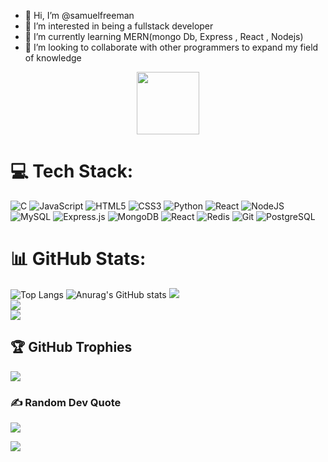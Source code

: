 - 👋 Hi, I’m @samuelfreeman
- 👀 I’m interested in being a fullstack developer
- 🌱 I’m currently learning MERN(mongo Db, Express , React , Nodejs)
- 💞️ I’m looking to collaborate with other programmers to expand my field of knowledge

<div id="header" align="center">
 
 <img src="https://giphy.com/gifs/hacker-sugartown-mayor-mel-Rpl1sod1vCXK0L2SUN" width="100"/>

</div>


# 💻 Tech Stack:
![C](https://img.shields.io/badge/c-%2300599C.svg?style=for-the-badge&logo=c&logoColor=white) ![JavaScript](https://img.shields.io/badge/javascript-%23323330.svg?style=for-the-badge&logo=javascript&logoColor=%23F7DF1E) ![HTML5](https://img.shields.io/badge/html5-%23E34F26.svg?style=for-the-badge&logo=html5&logoColor=white) ![CSS3](https://img.shields.io/badge/css3-%231572B6.svg?style=for-the-badge&logo=css3&logoColor=white) ![Python](https://img.shields.io/badge/python-3670A0?style=for-the-badge&logo=python&logoColor=ffdd54)   ![React](https://img.shields.io/badge/react-%2320232a.svg?style=for-the-badge&logo=react&logoColor=%2361DAFB)   ![NodeJS](https://img.shields.io/badge/node.js-6DA55F?style=for-the-badge&logo=node.js&logoColor=white)  ![MySQL](https://img.shields.io/badge/mysql-%2300f.svg?style=for-the-badge&logo=mysql&logoColor=white)  ![Express.js](https://img.shields.io/badge/express.js-%23404d59.svg?style=for-the-badge)  ![MongoDB](https://img.shields.io/badge/mongodb-%234ea94b.svg?style=for-the-badge&logo=mongodb&logoColor=white) ![React](https://img.shields.io/badge/react-%2320232a.svg?style=for-the-badge&logo=react&logoColor=61DAFB) ![Redis](https://img.shields.io/badge/redis-%23DC382D.svg?style=for-the-badge&logo=redis&logoColor=white) ![Git](https://img.shields.io/badge/git-%23F05032.svg?style=for-the-badge&logo=git&logoColor=white)  ![PostgreSQL](https://img.shields.io/badge/postgres-%23336791.svg?style=for-the-badge&logo=postgresql&logoColor=white) 

# 📊 GitHub Stats:

![Top Langs](https://github-readme-stats.vercel.app/api/top-langs/?username=samuelfreeman&layout=compact)
![Anurag's GitHub stats](https://github-readme-stats.vercel.app/api?username=samuelfreeman&show_icons=true&theme=transparent) 
![](https://github-readme-stats.vercel.app/api?username=samuelfreeman&theme=dark&hide_border=false&include_all_commits=false&count_private=false)<br/>
![](https://github-readme-streak-stats.herokuapp.com/?user=samuelfreeman&theme=dark&hide_border=false)<br/>
![](https://github-readme-stats.vercel.app/api/top-langs/?username=samuelfreeman&theme=dark&hide_border=false&include_all_commits=false&count_private=false&layout=compact)



## 🏆 GitHub Trophies
![](https://github-profile-trophy.vercel.app/?username=samuelfreeman&theme=radical&no-frame=false&no-bg=false&margin-w=4)

### ✍️ Random Dev Quote
![](https://quotes-github-readme.vercel.app/api?type=horizontal&theme=tokyonight)

[![](https://visitcount.itsvg.in/api?id=samuelfreeman&label=Profile%20Views&color=1&icon=5&pretty=false)](https://visitcount.itsvg.in)



  

